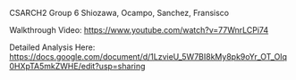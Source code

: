 CSARCH2 Group 6
Shiozawa, Ocampo, Sanchez, Fransisco

Walkthrough Video:
https://www.youtube.com/watch?v=77WnrLCPi74


Detailed Analysis Here:
https://docs.google.com/document/d/1LzvieU_5W7BI8kMy8pk9oYr_OT_OIq0HXpTA5mkZWHE/edit?usp=sharing
